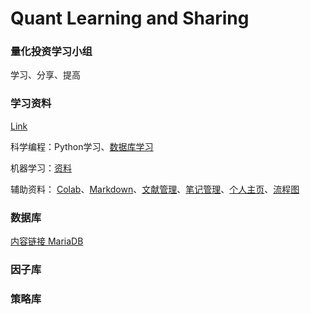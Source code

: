 # Quant Learning and Sharing



### 量化投资学习小组

学习、分享、提高



### 学习资料

[Link](https://github.com/quantitiveFund/pyQuant/blob/master/Learning/readme.md)

科学编程：Python学习、[数据库学习](https://github.com/quantitiveFund/pyQuant/blob/master/Learning/readme.md#mysql)

机器学习：[资料](https://github.com/quantitiveFund/pyQuant/tree/master/Learning/MachineLearning/Reading)

辅助资料： [Colab](https://github.com/quantitiveFund/pyQuant/blob/master/Learning/readme.md#colab)、[Markdown](https://github.com/quantitiveFund/pyQuant/blob/master/Learning/readme.md#markdown)、[文献管理](https://github.com/quantitiveFund/pyQuant/blob/master/Learning/readme.md#mendeley)、[笔记管理](https://github.com/quantitiveFund/pyQuant/blob/master/Learning/readme.md#notebook)、[个人主页](https://github.com/quantitiveFund/pyQuant/blob/master/Learning/readme.md#webpage)、[流程图](https://github.com/quantitiveFund/pyQuant/blob/master/Learning/readme.md#flowchart)



### 数据库


[内容链接 MariaDB](https://github.com/quantitiveFund/pyQuant/blob/master/Database/readme.md)

### 因子库



### 策略库
